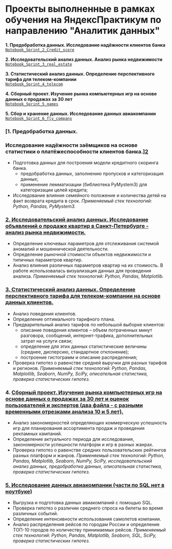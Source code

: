# Проекты выполненные в рамках обучения на ЯндексПрактикум по направлению "Аналитик данных"   
**1. Предобработка данных. Исследование надёжности клиентов банка**    
[`Notebook_Sprint_2_Credit_score`][2]  

**2. Исследовательский анализ данных. Анализ рынка недвижимости**     
[`Notebook_Sprint_3_real_estate`][3]

**3. Статистический анализ данных. Определение перспективного тарифа для телеком-компании**    
[`Notebook_Sprint_4_telecom`][4] 

**4. Сборный проект. Изучение рынка компьютерных игр на основе данных о продажах за 30 лет**    
[`Notebook_Sprint_5_games`][5]   

**5. Cбор и хранение данных. Исследование данных авиакомпании**    
[`Notebook_Sprint_6_fly_company`][6]

[2]: https://github.com/petrushkoam/Yandex_practikum/tree/master/Notebook_Sprint_2_Credit_score
[3]: https://github.com/petrushkoam/Yandex_practikum/tree/master/Notebook_Sprint_3_real_estate
[4]: https://github.com/petrushkoam/Yandex_practikum/tree/master/Notebook_Sprint_4_telecom
[5]: https://github.com/petrushkoam/Yandex_practikum/tree/master/Notebook_Sprint_5_games
[6]: https://github.com/petrushkoam/Yandex_practikum/tree/master/Notebook_Sprint_6_fly_company

### [1. Предобработка данных.    
### Исследование надёжности заёмщиков на основе статистики о платёжеспособности клиентов банка.][2]
-	Подготовка данных для построения модели кредитного скоринга банка. 
    - предобработка данных, заполнению пропусков и категоризация данных; 
    - применение лемматизации (библиотека PyMystem3) для категоризации целей кредита;
-	Исследование влияния семейного положение и количества детей на факт возврата кредита в срок.
*Применяемый стек технологий: Python, Pandas, PyMystem3.*

### [2. Исследовательский анализ данных. Исследование объявлений о продаже квартир в Санкт-Петербурге - анализ рынка недвижимости.][3]  
-	Определение ключевых параметров для отслеживания системой аномалий и мошеннической деятельности.
-	Определение рыночной стоимости объектов недвижимости и типичных параметров квартир.
-	Анализ влияния различных параметров квартир на их стоимость.
В работе использовалась визуализация данных для проведения анализа.
*Применяемый стек технологий: Python, Pandas, Matplotlib.*

### [3. Статистический анализ данных. Определение перспективного тарифа для телеком-компании на основе данных клиентов.][4]
-	Анализ поведения клиентов.
-	Определение оптимального тарифного плана.
- Предварительный анализ тарифов по небольшой выборке клиентов:
    -	описание поведения клиентов – объем потраченных минут разговора, сообщений, интернет-трафика, дополнительных затрат на услуги связи;
    -	определение для этих данных статистические  величины (среднее, дисперсию, стандартное отклонение);
    -	построение гистограмм и описание распределения;
- Проверка гипотез о равенстве средней выручки для  разных тарифов и регионов.
*Применяемый стек технологий: Python, Pandas, Matplotlib, Seaborn, NumPy, SciPy, описательная статистика, проверка статистических гипотез.*

### 4. [Сборный проект. Изучение рынка компьютерных игр на основе данных о продажах за 30 лет и оценок пользователей и экспертов (два файла - с разными временными отрезками анализа 10 и 5 лет).][5]  
- Анализ закономерностей определяющих коммерческую успешность игр для планирования ассортимента продаж и проведения рекламных кампаний.
- Определение актуального периода для исследования, закономерности успешности платформ и игр в разных жанрах. 
- Проверка гипотез о равенстве средних пользовательских рейтингов разных платформ и жанров.
*Применяемый стек технологий: Python, Pandas, Matplotlib, Seaborn, NumPy, SciPy, исследовательский анализ данных, предобработка данных, описательная статистика, проверка статистических гипотез.*

### [5. Исследование данных авиакомпании  (части по SQL нет в ноутбуке)][6]   
- Выгрузка и подготовка данных авиакомпаний с помощью SQL.
- Проверка гипотез о различии среднего спроса на билеты во время различных событий. 
- Определение интенсивности использования самолетов компании.
- Анализ распределения рейсов по городам России и определение ТОП-10 городов по количеству принимаемых рейсов.
*Применяемый стек технологий: Python, Pandas, Matplotlib, Seaborn,	SQL, SciPy, проверка статистических гипотез.*
